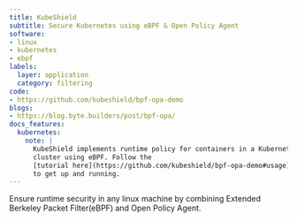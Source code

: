 ```yaml
---
title: KubeShield
subtitle: Secure Kubernetes using eBPF & Open Policy Agent
software:
- linux
- kubernetes
- ebpf
labels:
  layer: application
  category: filtering
code:
- https://github.com/kubeshield/bpf-opa-demo
blogs:
- https://blog.byte.builders/post/bpf-opa/
docs_features:
  kubernetes:
    note: |
      KubeShield implements runtime policy for containers in a Kubernetes
      cluster using eBPF. Follow the
      [tutorial here](https://github.com/kubeshield/bpf-opa-demo#usage)
      to get up and running.
---
```

Ensure runtime security in any linux machine by combining Extended Berkeley Packet Filter(eBPF) and Open Policy Agent.

